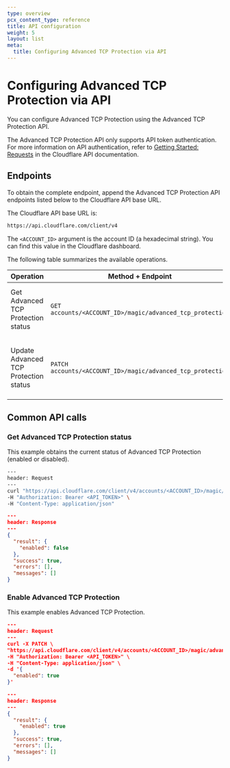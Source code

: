 ```yaml
---
type: overview
pcx_content_type: reference
title: API configuration
weight: 5
layout: list
meta:
  title: Configuring Advanced TCP Protection via API
---
```


# Configuring Advanced TCP Protection via API

You can configure Advanced TCP Protection using the Advanced TCP Protection API.

The Advanced TCP Protection API only supports API token authentication. For more information on API authentication, refer to [Getting Started: Requests](https://api.cloudflare.com/#getting-started-requests) in the Cloudflare API documentation.

## Endpoints

To obtain the complete endpoint, append the Advanced TCP Protection API endpoints listed below to the Cloudflare API base URL.

The Cloudflare API base URL is:

```txt
https://api.cloudflare.com/client/v4
```

The `<ACCOUNT_ID>` argument is the account ID (a hexadecimal string). You can find this value in the Cloudflare dashboard.

The following table summarizes the available operations.

Operation | Method + Endpoint | Description
----------|-------------------|------------
Get Advanced TCP Protection status | `GET accounts/<ACCOUNT_ID>/magic/advanced_tcp_protection` | Gets the global feature status (enabled or disabled).
Update Advanced TCP Protection status | `PATCH accounts/<ACCOUNT_ID>/magic/advanced_tcp_protection` | Enables or disables the Advanced TCP Protection feature.

## Common API calls

### Get Advanced TCP Protection status

This example obtains the current status of Advanced TCP Protection (enabled or disabled).

```bash
---
header: Request
---
curl "https://api.cloudflare.com/client/v4/accounts/<ACCOUNT_ID>/magic/advanced_tcp_protection" \
-H "Authorization: Bearer <API_TOKEN>" \
-H "Content-Type: application/json"
```

```json
---
header: Response
---
{
  "result": {
    "enabled": false
  },
  "success": true,
  "errors": [],
  "messages": []
}
```

### Enable Advanced TCP Protection

This example enables Advanced TCP Protection.

```json
---
header: Request
---
curl -X PATCH \
"https://api.cloudflare.com/client/v4/accounts/<ACCOUNT_ID>/magic/advanced_tcp_protection" \
-H "Authorization: Bearer <API_TOKEN>" \
-H "Content-Type: application/json" \
-d '{
  "enabled": true
}'
```

```json
---
header: Response
---
{
  "result": {
    "enabled": true
  },
  "success": true,
  "errors": [],
  "messages": []
}
```
